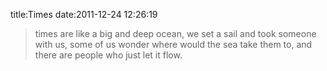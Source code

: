 title:Times
date:2011-12-24 12:26:19

> times are like a big and deep ocean, we set a sail and took someone with us, some of us wonder where would the sea take them to, and there are people who just let it flow.

    